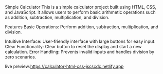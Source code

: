 Simple Calculator
This is a simple calculator project built using HTML, CSS, and JavaScript. It allows users to perform basic arithmetic operations such as addition, subtraction, multiplication, and division.

Features
Basic Operations: Perform addition, subtraction, multiplication, and division.

Intuitive Interface: User-friendly interface with large buttons for easy input.
Clear Functionality: Clear button to reset the display and start a new calculation.
Error Handling: Prevents invalid inputs and handles division by zero scenarios.

live preview:https://calculator-html-css-jscscdc.netlify.app
